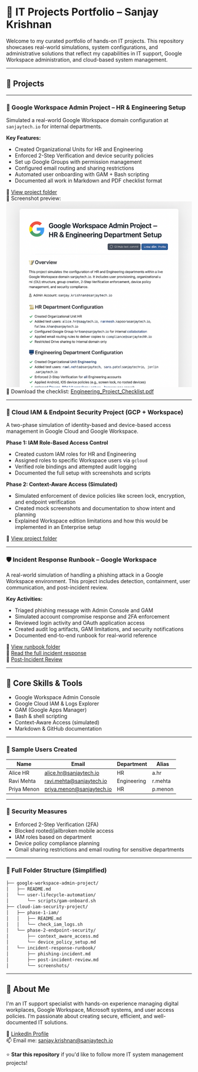 # 💼 IT Projects Portfolio – Sanjay Krishnan

Welcome to my curated portfolio of hands-on IT projects. This repository showcases real-world simulations, system configurations, and administrative solutions that reflect my capabilities in IT support, Google Workspace administration, and cloud-based system management.

---

## 📂 Projects

---

### 🔧 Google Workspace Admin Project – HR & Engineering Setup

Simulated a real-world Google Workspace domain configuration at `sanjaytech.io` for internal departments.

**Key Features:**
- Created Organizational Units for HR and Engineering
- Enforced 2-Step Verification and device security policies
- Set up Google Groups with permission management
- Configured email routing and sharing restrictions
- Automated user onboarding with GAM + Bash scripting
- Documented all work in Markdown and PDF checklist format

📁 [View project folder](google-workspace-admin-project/README.md)  
📸 Screenshot preview: ![Project Visual](google-workspace-admin-project/screenshots/project-visual.png)  
📄 Download the checklist: [Engineering_Project_Checklist.pdf](google-workspace-admin-project/Engineering_Project_Checklist.pdf)

---

### 🔐 Cloud IAM & Endpoint Security Project (GCP + Workspace)

A two-phase simulation of identity-based and device-based access management in Google Cloud and Google Workspace.

**Phase 1: IAM Role-Based Access Control**
- Created custom IAM roles for HR and Engineering
- Assigned roles to specific Workspace users via `gcloud`
- Verified role bindings and attempted audit logging
- Documented the full setup with screenshots and scripts

**Phase 2: Context-Aware Access (Simulated)**
- Simulated enforcement of device policies like screen lock, encryption, and endpoint verification
- Created mock screenshots and documentation to show intent and planning
- Explained Workspace edition limitations and how this would be implemented in an Enterprise setup

📁 [View project folder](cloud-iam-security-project/README.md)

---

### 🛡️ Incident Response Runbook – Google Workspace

A real-world simulation of handling a phishing attack in a Google Workspace environment. This project includes detection, containment, user communication, and post-incident review.

**Key Activities:**
- Triaged phishing message with Admin Console and GAM
- Simulated account compromise response and 2FA enforcement
- Reviewed login activity and OAuth application access
- Created audit log artifacts, GAM limitations, and security notifications
- Documented end-to-end runbook for real-world reference

📁 [View runbook folder](cloud-iam-security-project/incident-response-runbook/)  
📄 [Read the full incident response](cloud-iam-security-project/incident-response-runbook/phishing-incident.md)  
🧾 [Post-Incident Review](cloud-iam-security-project/incident-response-runbook/post-incident-review.md)

---

## 🧰 Core Skills & Tools

- Google Workspace Admin Console
- Google Cloud IAM & Logs Explorer
- GAM (Google Apps Manager)
- Bash & shell scripting
- Context-Aware Access (simulated)
- Markdown & GitHub documentation

---

### 👥 Sample Users Created

| Name          | Email                          | Department  | Alias        |
|---------------|--------------------------------|-------------|--------------|
| Alice HR      | alice.hr@sanjaytech.io         | HR          | a.hr         |
| Ravi Mehta    | ravi.mehta@sanjaytech.io       | Engineering | r.mehta      |
| Priya Menon   | priya.menon@sanjaytech.io      | HR          | p.menon      |

---

### 🔐 Security Measures

- Enforced 2-Step Verification (2FA)
- Blocked rooted/jailbroken mobile access
- IAM roles based on department
- Device policy compliance planning
- Gmail sharing restrictions and email routing for sensitive departments

---

### 📂 Full Folder Structure (Simplified)

```
├── google-workspace-admin-project/
│   ├── README.md
│   └── user-lifecycle-automation/
│       └── scripts/gam-onboard.sh
├── cloud-iam-security-project/
│   ├── phase-1-iam/
│   │   ├── README.md
│   │   └── check_iam_logs.sh
│   └── phase-2-endpoint-security/
│       ├── context_aware_access.md
│       └── device_policy_setup.md
│   └── incident-response-runbook/
│       ├── phishing-incident.md
│       ├── post-incident-review.md
│       └── screenshots/

```
---

## 🧠 About Me

I'm an IT support specialist with hands-on experience managing digital workplaces, Google Workspace, Microsoft systems, and user access policies. I’m passionate about creating secure, efficient, and well-documented IT solutions.

🔗 [LinkedIn Profile](https://www.linkedin.com/in/sanjay-krishnan-aa985b134/)  
📫 Email me: sanjay.krishnan@sanjaytech.io

⭐ **Star this repository** if you'd like to follow more IT system management projects!
